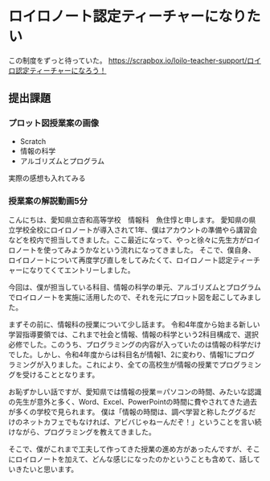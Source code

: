 # ロイロノート認定ティーチャーになりたい
この制度をずっと待っていた。
https://scrapbox.io/loilo-teacher-support/ロイロ認定ティーチャーになろう！

## 提出課題
### プロット図授業案の画像
- Scratch
- 情報の科学
- アルゴリズムとプログラム

実際の感想も入れてみる



### 授業案の解説動画5分

こんにちは、愛知県立杏和高等学校　情報科　魚住惇と申します。
愛知県の県立学校全校にロイロノートが導入されて1年、僕はアカウントの準備やら講習会などを校内で担当してきました。ここ最近になって、やっと徐々に先生方がロイロノートを使ってみようかなという流れになってきました。
そこで、僕自身、ロイロノートについて再度学び直しをしてみたくて、ロイロノート認定ティーチャーになりてくてエントリーしました。

今回は、僕が担当している科目、情報の科学の単元、アルゴリズムとプログラムでロイロノートを実施に活用したので、それを元にプロット図を起こしてみました。

まずその前に、情報科の授業について少し話ます。
令和4年度から始まる新しい学習指導要領では、これまで社会と情報、情報の科学という2科目構成で、選択必修でした。このうち、プログラミングの内容が入っていたのは情報の科学だけでした。しかし、令和4年度からは科目名が情報1、2に変わり、情報1にプログラミングが入りました。これにより、全ての高校生が情報の授業でプログラミングを受けることとなります。

お恥ずかしい話ですが、愛知県では情報の授業＝パソコンの時間、みたいな認識の先生が意外と多く、Word、Excel、PowerPointの時間に費やされてきた過去が多くの学校で見られます。
僕は「情報の時間は、調べ学習と称したググるだけのネットカフェでもなければ、アビバじゃねーんだぞ！」ということを言い続けながら、プログラミングを教えてきました。

そこで、僕がこれまで工夫して作ってきた授業の進め方があったんですが、そこにロイロノートを加えて、どんな感じになったのかということも含めて、話していきたいと思います。

